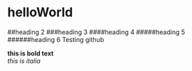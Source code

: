# helloWorld
##heading 2
###heading 3
####heading 4
#####heading 5
######heading 6
Testing github

**this is bold text** <br/>
*this is italia*
